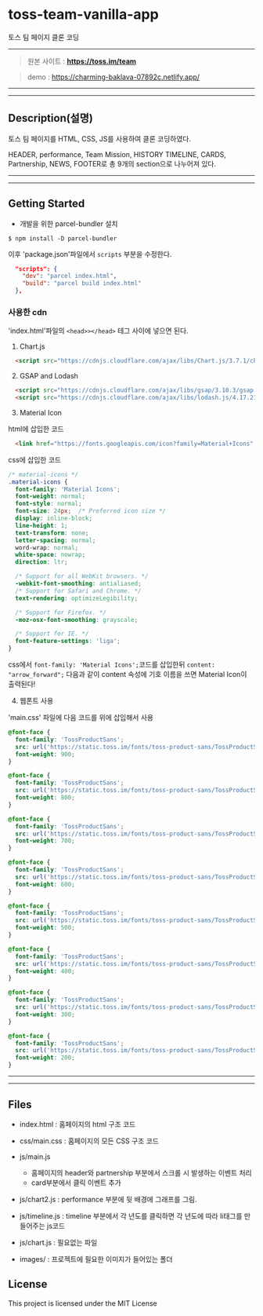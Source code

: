 # toss-team-vanilla-app
토스 팀 페이지 클론 코딩

***
> 원본 사이트 : **https://toss.im/team**

  
> demo : https://charming-baklava-07892c.netlify.app/

***
***


## Description(설명)

토스 팀 페이지를 HTML, CSS, JS를 사용하여 클론 코딩하였다. 

HEADER, performance, Team Mission, HISTORY TIMELINE, CARDS, Partnership, NEWS, FOOTER로 총 9개의 section으로 나누어져 있다. 


***
***


## Getting Started 

* 개발을 위한 parcel-bundler 설치
```shell
$ npm install -D parcel-bundler
```
이후 'package.json'파일에서 `scripts` 부분을 수정한다. 
```json
  "scripts": {
    "dev": "parcel index.html",
    "build": "parcel build index.html"
  },
```

### 사용한 cdn
'index.html'파일의 `<head>></head>` 테그 사이에 넣으면 된다. 
1. Chart.js
```html
  <script src="https://cdnjs.cloudflare.com/ajax/libs/Chart.js/3.7.1/chart.min.js" integrity="sha512-QSkVNOCYLtj73J4hbmVoOV6KVZuMluZlioC+trLpewV8qMjsWqlIQvkn1KGX2StWvPMdWGBqim1xlC8krl1EKQ==" crossorigin="anonymous" referrerpolicy="no-referrer"></script>
```
2. GSAP and Lodash

```html 
  <script src="https://cdnjs.cloudflare.com/ajax/libs/gsap/3.10.3/gsap.min.js" integrity="sha512-6zTDRWNxo8vI6JZYDCwhrJpg5icK3P4HNnW3czsO5Scb3lAoPDam+/wF3eog4hxcl0h44d0XlIcFkuoSaWHQ2g==" crossorigin="anonymous" referrerpolicy="no-referrer"></script>
  <script src="https://cdnjs.cloudflare.com/ajax/libs/lodash.js/4.17.21/lodash.min.js" integrity="sha512-WFN04846sdKMIP5LKNphMaWzU7YpMyCU245etK3g/2ARYbPK9Ub18eG+ljU96qKRCWh+quCY7yefSmlkQw1ANQ==" crossorigin="anonymous" referrerpolicy="no-referrer"></script>
```

3. Material Icon

html에 삽입한 코드   

```html
  <link href="https://fonts.googleapis.com/icon?family=Material+Icons"  rel="stylesheet">
```
  
css에 삽입한 코드 

```css
/* material-icons */
.material-icons {
  font-family: 'Material Icons';
  font-weight: normal;
  font-style: normal;
  font-size: 24px;  /* Preferred icon size */
  display: inline-block;
  line-height: 1;
  text-transform: none;
  letter-spacing: normal;
  word-wrap: normal;
  white-space: nowrap;
  direction: ltr;

  /* Support for all WebKit browsers. */
  -webkit-font-smoothing: antialiased;
  /* Support for Safari and Chrome. */
  text-rendering: optimizeLegibility;

  /* Support for Firefox. */
  -moz-osx-font-smoothing: grayscale;

  /* Support for IE. */
  font-feature-settings: 'liga';
}
```
css에서  `font-family: 'Material Icons';`코드를 삽입한뒤 `content: "arrow_forward";` 다음과 같이 content 속성에 기호 이름을 쓰면 Material Icon이 출력된다! 

4. 웹폰트 사용

'main.css' 파일에 다음 코드를 위에 삽입해서 사용
```css
@font-face {
  font-family: 'TossProductSans';
  src: url('https://static.toss.im/fonts/toss-product-sans/TossProductSans07Heavy.woff') format('woff'), url('https://static.toss.im/fonts/toss-product-sans/TossProductSans07Heavy.ttf') format('truetype');
  font-weight: 900;
}

@font-face {
  font-family: 'TossProductSans';
  src: url('https://static.toss.im/fonts/toss-product-sans/TossProductSans07Heavy.woff') format('woff'), url('https://static.toss.im/fonts/toss-product-sans/TossProductSans07Heavy.ttf') format('truetype');
  font-weight: 800;
}

@font-face {
  font-family: 'TossProductSans';
  src: url('https://static.toss.im/fonts/toss-product-sans/TossProductSans06ExtraBold.woff') format('woff'), url('https://static.toss.im/fonts/toss-product-sans/TossProductSans06ExtraBold.ttf') format('truetype');
  font-weight: 700;
}

@font-face {
  font-family: 'TossProductSans';
  src: url('https://static.toss.im/fonts/toss-product-sans/TossProductSans05Bold.woff') format('woff'), url('https://static.toss.im/fonts/toss-product-sans/TossProductSans05Bold.ttf') format('truetype');
  font-weight: 600;
}

@font-face {
  font-family: 'TossProductSans';
  src: url('https://static.toss.im/fonts/toss-product-sans/TossProductSans04SemiBold.woff') format('woff'), url('https://static.toss.im/fonts/toss-product-sans/TossProductSans04SemiBold.ttf') format('truetype');
  font-weight: 500;
}

@font-face {
  font-family: 'TossProductSans';
  src: url('https://static.toss.im/fonts/toss-product-sans/TossProductSans03Medium.woff') format('woff'), url('https://static.toss.im/fonts/toss-product-sans/TossProductSans03Medium.ttf') format('truetype');
  font-weight: 400;
}

@font-face {
  font-family: 'TossProductSans';
  src: url('https://static.toss.im/fonts/toss-product-sans/TossProductSans02Regular.woff') format('woff'), url('https://static.toss.im/fonts/toss-product-sans/TossProductSans02Regular.ttf') format('truetype');
  font-weight: 300;
}

@font-face {
  font-family: 'TossProductSans';
  src: url('https://static.toss.im/fonts/toss-product-sans/TossProductSans01Light.woff') format('woff'), url('https://static.toss.im/fonts/toss-product-sans/TossProductSans01Light.ttf') format('truetype');
  font-weight: 200;
}

```
***
***
## Files

* index.html : 홈페이지의 html 구조 코드
  
* css/main.css : 홈페이지의 모든 CSS 구조 코드 
  
* js/main.js 
  *  홈페이지의 header와 partnership 부분에서 스크롤 시 발생하는 이벤트 처리
  *  card부분에서 클릭 이벤트 추가
* js/chart2.js :  performance 부분에 뒷 배경에 그래프를 그림. 
* js/timeline.js : timeline 부분에서 각 년도를 클릭하면 각 년도에 따라 li태그를 만들어주는 js코드 
* js/chart.js : 필요없는 파일
  
* images/ : 프로젝트에 필요한 이미지가 들어있는 폴더
   
  
## License
This project is licensed under the MIT License
